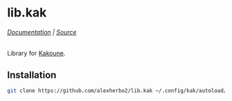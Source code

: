 # lib.kak

###### [Documentation] | [Source]

[Source]: rc/lib.kak
[Documentation]: docs/lib.asciidoc

Library for [Kakoune].

[Kakoune]: https://kakoune.org

## Installation

``` sh
git clone https://github.com/alexherbo2/lib.kak ~/.config/kak/autoload/lib
```
